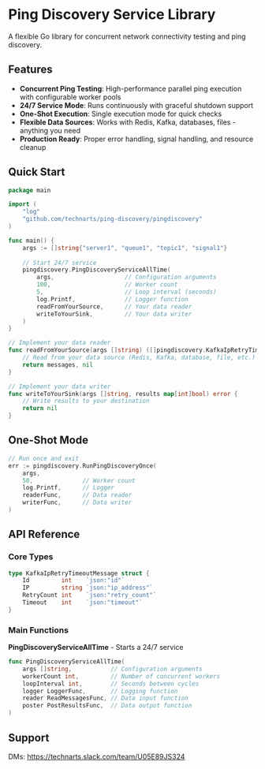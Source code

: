 # Ping Discovery Service Library

A flexible Go library for concurrent network connectivity testing and ping discovery.

## Features

- **Concurrent Ping Testing**: High-performance parallel ping execution with configurable worker pools
- **24/7 Service Mode**: Runs continuously with graceful shutdown support
- **One-Shot Execution**: Single execution mode for quick checks
- **Flexible Data Sources**: Works with Redis, Kafka, databases, files - anything you need
- **Production Ready**: Proper error handling, signal handling, and resource cleanup

## Quick Start
```go
package main

import (
    "log"
    "github.com/technarts/ping-discovery/pingdiscovery"
)

func main() {
    args := []string{"server1", "queue1", "topic1", "signal1"}
    
    // Start 24/7 service
    pingdiscovery.PingDiscoveryServiceAllTime(
        args,                    // Configuration arguments
        100,                     // Worker count
        5,                       // Loop interval (seconds)
        log.Printf,              // Logger function
        readFromYourSource,      // Your data reader
        writeToYourSink,         // Your data writer
    )
}

// Implement your data reader
func readFromYourSource(args []string) ([]pingdiscovery.KafkaIpRetryTimeoutMessage, error) {
    // Read from your data source (Redis, Kafka, database, file, etc.)
    return messages, nil
}

// Implement your data writer
func writeToYourSink(args []string, results map[int]bool) error {
    // Write results to your destination
    return nil
}
```

## One-Shot Mode
```go
// Run once and exit
err := pingdiscovery.RunPingDiscoveryOnce(
    args,
    50,              // Worker count
    log.Printf,      // Logger
    readerFunc,      // Data reader
    writerFunc,      // Data writer
)
```

## API Reference

### Core Types
```go
type KafkaIpRetryTimeoutMessage struct {
    Id         int    `json:"id"`
    IP         string `json:"ip_address"`
    RetryCount int    `json:"retry_count"`
    Timeout    int    `json:"timeout"`
}
```

### Main Functions

**PingDiscoveryServiceAllTime** - Starts a 24/7 service
```go
func PingDiscoveryServiceAllTime(
    args []string,           // Configuration arguments
    workerCount int,         // Number of concurrent workers
    loopInterval int,        // Seconds between cycles
    logger LoggerFunc,       // Logging function
    reader ReadMessagesFunc, // Data input function
    poster PostResultsFunc,  // Data output function
)
```

## Support

DMs: https://technarts.slack.com/team/U05E89JS324